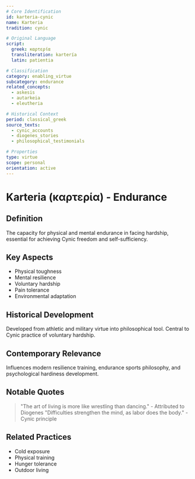 ```yaml
---
# Core Identification
id: karteria-cynic
name: Karteria
tradition: cynic

# Original Language
script:
  greek: καρτερία
  transliteration: kartería
  latin: patientia

# Classification
category: enabling_virtue
subcategory: endurance
related_concepts:
  - askesis
  - autarkeia
  - eleutheria

# Historical Context
period: classical_greek
source_texts:
  - cynic_accounts
  - diogenes_stories
  - philosophical_testimonials

# Properties
type: virtue
scope: personal
orientation: active
---
```


# Karteria (καρτερία) - Endurance

## Definition
The capacity for physical and mental endurance in facing hardship, essential for achieving Cynic freedom and self-sufficiency.

## Key Aspects
- Physical toughness
- Mental resilience
- Voluntary hardship
- Pain tolerance
- Environmental adaptation

## Historical Development
Developed from athletic and military virtue into philosophical tool. Central to Cynic practice of voluntary hardship.

## Contemporary Relevance
Influences modern resilience training, endurance sports philosophy, and psychological hardiness development.

## Notable Quotes
> "The art of living is more like wrestling than dancing." - Attributed to Diogenes
> "Difficulties strengthen the mind, as labor does the body." - Cynic principle

## Related Practices
- Cold exposure
- Physical training
- Hunger tolerance
- Outdoor living